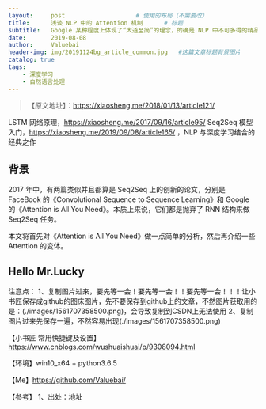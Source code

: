 ```yaml
---
layout:     post					# 使用的布局（不需要改）
title:      浅谈 NLP 中的 Attention 机制		# 标题
subtitle:   Google 某种程度上体现了“大道至简”的理念，的确是 NLP 中不可多得的精品。    			#副标题
date:       2019-08-08
author:     Valuebai
header-img: img/20191124bg_article_common.jpg 	#这篇文章标题背景图片
catalog: true
tags:
    - 深度学习
    - 自然语言处理
---
```



> 【原文地址】：https://xiaosheng.me/2018/01/13/article121/

LSTM 网络原理，https://xiaosheng.me/2017/09/16/article95/
Seq2Seq 模型入门，https://xiaosheng.me/2019/09/08/article165/  ，NLP 与深度学习结合的经典之作


## 背景

2017 年中，有两篇类似并且都算是 Seq2Seq 上的创新的论文，分别是 FaceBook 的《Convolutional Sequence to Sequence Learning》和 Google 的《Attention is All You Need》。本质上来说，它们都是抛弃了 RNN 结构来做 Seq2Seq 任务。

本文将首先对《Attention is All You Need》做一点简单的分析，然后再介绍一些 Attention 的变体。

## Hello Mr.Lucky


注意点：
1、复制图片过来，要先等一会！要先等一会！！要先等一会！！！让小书匠保存成github的图床图片，先不要保存到github上的文章，不然图片获取用的是：(./images/1561707358500.png)，会导致复制到CSDN上无法使用
2、复制图片过来先保存一遍，不然容易出现(./images/1561707358500.png)



【小书匠 常用快捷键及设置】https://www.cnblogs.com/wushuaishuai/p/9308094.html



【环境】win10_x64 + python3.6.5


【Me】https://github.com/Valuebai/


【参考】
1、出处：地址